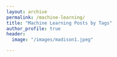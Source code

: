 ```yaml
---
layout: archive
permalink: /machine-learning/
title: "Machine Learning Posts by Tags"
author_profile: true
header:
  image: "/images/madison1.jpeg"

---
```

